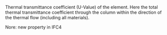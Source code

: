 ﻿Thermal transmittance coefficient (U-Value) of the element. Here the total thermal transmittance coefficient through the column within the direction of the thermal flow (including all materials).

Nore: new property in IFC4